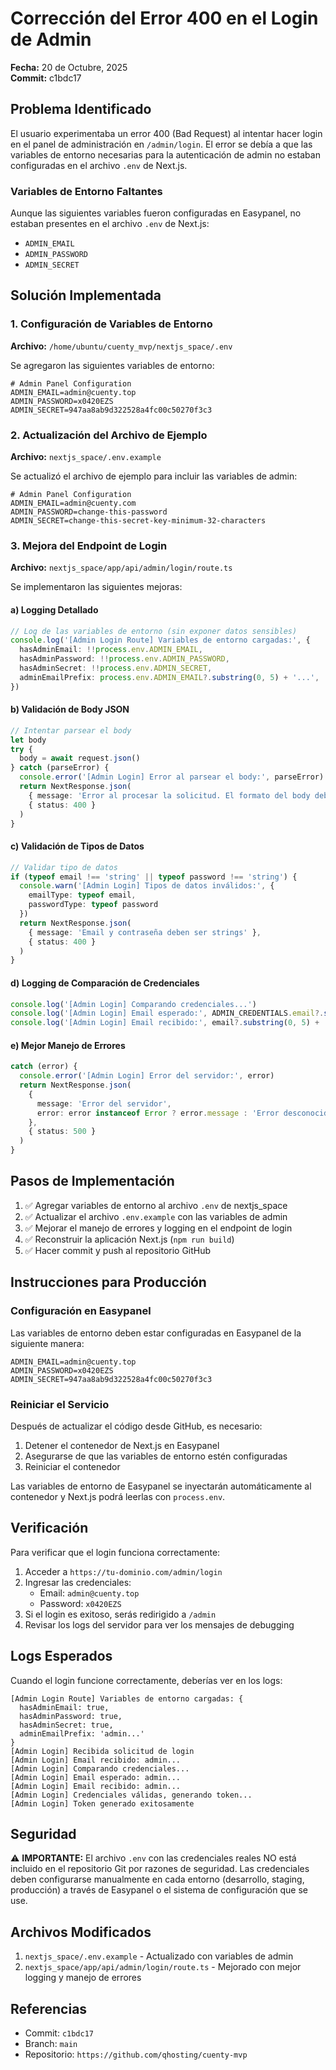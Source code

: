 # Corrección del Error 400 en el Login de Admin

**Fecha:** 20 de Octubre, 2025  
**Commit:** c1bdc17

## Problema Identificado

El usuario experimentaba un error 400 (Bad Request) al intentar hacer login en el panel de administración en `/admin/login`. El error se debía a que las variables de entorno necesarias para la autenticación de admin no estaban configuradas en el archivo `.env` de Next.js.

### Variables de Entorno Faltantes

Aunque las siguientes variables fueron configuradas en Easypanel, no estaban presentes en el archivo `.env` de Next.js:
- `ADMIN_EMAIL`
- `ADMIN_PASSWORD`
- `ADMIN_SECRET`

## Solución Implementada

### 1. Configuración de Variables de Entorno

**Archivo:** `/home/ubuntu/cuenty_mvp/nextjs_space/.env`

Se agregaron las siguientes variables de entorno:

```env
# Admin Panel Configuration
ADMIN_EMAIL=admin@cuenty.top
ADMIN_PASSWORD=x0420EZS
ADMIN_SECRET=947aa8ab9d322528a4fc00c50270f3c3
```

### 2. Actualización del Archivo de Ejemplo

**Archivo:** `nextjs_space/.env.example`

Se actualizó el archivo de ejemplo para incluir las variables de admin:

```env
# Admin Panel Configuration
ADMIN_EMAIL=admin@cuenty.com
ADMIN_PASSWORD=change-this-password
ADMIN_SECRET=change-this-secret-key-minimum-32-characters
```

### 3. Mejora del Endpoint de Login

**Archivo:** `nextjs_space/app/api/admin/login/route.ts`

Se implementaron las siguientes mejoras:

#### a) Logging Detallado
```typescript
// Log de las variables de entorno (sin exponer datos sensibles)
console.log('[Admin Login Route] Variables de entorno cargadas:', {
  hasAdminEmail: !!process.env.ADMIN_EMAIL,
  hasAdminPassword: !!process.env.ADMIN_PASSWORD,
  hasAdminSecret: !!process.env.ADMIN_SECRET,
  adminEmailPrefix: process.env.ADMIN_EMAIL?.substring(0, 5) + '...',
})
```

#### b) Validación de Body JSON
```typescript
// Intentar parsear el body
let body
try {
  body = await request.json()
} catch (parseError) {
  console.error('[Admin Login] Error al parsear el body:', parseError)
  return NextResponse.json(
    { message: 'Error al procesar la solicitud. El formato del body debe ser JSON válido.' },
    { status: 400 }
  )
}
```

#### c) Validación de Tipos de Datos
```typescript
// Validar tipo de datos
if (typeof email !== 'string' || typeof password !== 'string') {
  console.warn('[Admin Login] Tipos de datos inválidos:', { 
    emailType: typeof email, 
    passwordType: typeof password 
  })
  return NextResponse.json(
    { message: 'Email y contraseña deben ser strings' },
    { status: 400 }
  )
}
```

#### d) Logging de Comparación de Credenciales
```typescript
console.log('[Admin Login] Comparando credenciales...')
console.log('[Admin Login] Email esperado:', ADMIN_CREDENTIALS.email?.substring(0, 5) + '...')
console.log('[Admin Login] Email recibido:', email?.substring(0, 5) + '...')
```

#### e) Mejor Manejo de Errores
```typescript
catch (error) {
  console.error('[Admin Login] Error del servidor:', error)
  return NextResponse.json(
    { 
      message: 'Error del servidor',
      error: error instanceof Error ? error.message : 'Error desconocido'
    },
    { status: 500 }
  )
}
```

## Pasos de Implementación

1. ✅ Agregar variables de entorno al archivo `.env` de nextjs_space
2. ✅ Actualizar el archivo `.env.example` con las variables de admin
3. ✅ Mejorar el manejo de errores y logging en el endpoint de login
4. ✅ Reconstruir la aplicación Next.js (`npm run build`)
5. ✅ Hacer commit y push al repositorio GitHub

## Instrucciones para Producción

### Configuración en Easypanel

Las variables de entorno deben estar configuradas en Easypanel de la siguiente manera:

```
ADMIN_EMAIL=admin@cuenty.top
ADMIN_PASSWORD=x0420EZS
ADMIN_SECRET=947aa8ab9d322528a4fc00c50270f3c3
```

### Reiniciar el Servicio

Después de actualizar el código desde GitHub, es necesario:

1. Detener el contenedor de Next.js en Easypanel
2. Asegurarse de que las variables de entorno estén configuradas
3. Reiniciar el contenedor

Las variables de entorno de Easypanel se inyectarán automáticamente al contenedor y Next.js podrá leerlas con `process.env`.

## Verificación

Para verificar que el login funciona correctamente:

1. Acceder a `https://tu-dominio.com/admin/login`
2. Ingresar las credenciales:
   - Email: `admin@cuenty.top`
   - Password: `x0420EZS`
3. Si el login es exitoso, serás redirigido a `/admin`
4. Revisar los logs del servidor para ver los mensajes de debugging

## Logs Esperados

Cuando el login funcione correctamente, deberías ver en los logs:

```
[Admin Login Route] Variables de entorno cargadas: {
  hasAdminEmail: true,
  hasAdminPassword: true,
  hasAdminSecret: true,
  adminEmailPrefix: 'admin...'
}
[Admin Login] Recibida solicitud de login
[Admin Login] Email recibido: admin...
[Admin Login] Comparando credenciales...
[Admin Login] Email esperado: admin...
[Admin Login] Email recibido: admin...
[Admin Login] Credenciales válidas, generando token...
[Admin Login] Token generado exitosamente
```

## Seguridad

⚠️ **IMPORTANTE:** El archivo `.env` con las credenciales reales NO está incluido en el repositorio Git por razones de seguridad. Las credenciales deben configurarse manualmente en cada entorno (desarrollo, staging, producción) a través de Easypanel o el sistema de configuración que se use.

## Archivos Modificados

1. `nextjs_space/.env.example` - Actualizado con variables de admin
2. `nextjs_space/app/api/admin/login/route.ts` - Mejorado con mejor logging y manejo de errores

## Referencias

- Commit: `c1bdc17`
- Branch: `main`
- Repositorio: `https://github.com/qhosting/cuenty-mvp`
